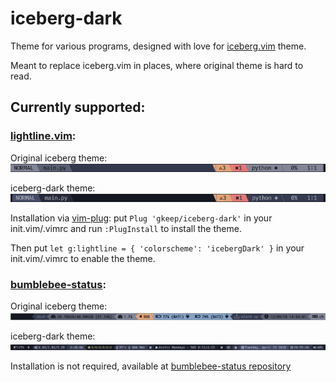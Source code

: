 # iceberg-dark
Theme for various programs, designed with love for [iceberg.vim](https://github.com/cocopon/iceberg.vim) theme. 

Meant to replace iceberg.vim in places, where original theme is hard to read.
## Currently supported:
### [lightline.vim](https://github.com/itchyny/lightline.vim):

Original iceberg theme: ![old](screenshots/lightline_old.png)

iceberg-dark theme: ![new](screenshots/lightline_new.png)

Installation via [vim-plug](https://github.com/junegunn/vim-plug): put `Plug 'gkeep/iceberg-dark'` in your init.vim/.vimrc and run `:PlugInstall` to install the theme.

Then put `let g:lightline = { 'colorscheme': 'icebergDark' }` in your init.vim/.vimrc to enable the theme.

### [bumblebee-status](https://github.com/tobi-wan-kenobi/bumblebee-status):

Original iceberg theme: ![bumblebee-status old](screenshots/bumblebee_old.png)

iceberg-dark theme: ![bumblebee-status new](screenshots/bumblebee_new.png)

Installation is not required, available at [bumblebee-status repository](https://github.com/tobi-wan-kenobi/bumblebee-status)
